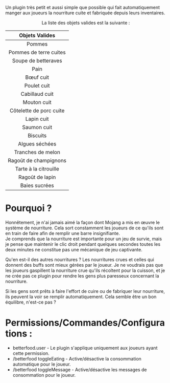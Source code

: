 Un plugin très petit et aussi simple que possible qui fait automatiquement manger aux joueurs la nourriture cuite et fabriquée depuis leurs inventaires.

<div align="center">

La liste des objets valides est la suivante :

</div>

|    Objets Valides    |
|:--------------------:|
|        Pommes        |
| Pommes de terre cuites |
|  Soupe de betteraves |
|         Pain         |
|      Bœuf cuit       |
|     Poulet cuit      |
|    Cabillaud cuit    |
|     Mouton cuit      |
| Côtelette de porc cuite |
|      Lapin cuit      |
|     Saumon cuit      |
|      Biscuits        |
|    Algues séchées    |
|   Tranches de melon  |
| Ragoût de champignons |
|  Tarte à la citrouille |
|    Ragoût de lapin   |
|    Baies sucrées     |

# Pourquoi ?

Honnêtement, je n'ai jamais aimé la façon dont Mojang a mis en œuvre le système de nourriture. Cela sort constamment les joueurs de ce qu'ils sont en train de faire afin de remplir une barre insignifiante.
<br>Je comprends que la nourriture est importante pour un jeu de survie, mais je pense que maintenir le clic droit pendant quelques secondes toutes les deux minutes ne constitue pas une mécanique de jeu captivante.

Qu'en est-il des autres nourritures ?
Les nourritures crues et celles qui donnent des buffs sont mieux gérées par le joueur. Je ne voudrais pas que les joueurs gaspillent la nourriture crue qu'ils récoltent pour la cuisson, et je ne crée pas ce plugin pour rendre les gens plus paresseux concernant la nourriture.

Si les gens sont prêts à faire l'effort de cuire ou de fabriquer leur nourriture, ils peuvent la voir se remplir automatiquement. Cela semble être un bon équilibre, n'est-ce pas ?

# Permissions/Commandes/Configurations :

- betterfood.user - Le plugin s'applique uniquement aux joueurs ayant cette permission.
- /betterfood toggleEating - Active/désactive la consommation automatique pour le joueur.
- /betterfood toggleMessage - Active/désactive les messages de consommation pour le joueur.